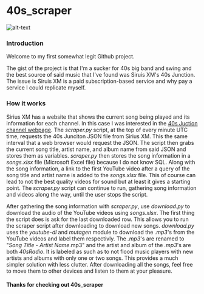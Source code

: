 # 40s_scraper
![alt-text](https://images-na.ssl-images-amazon.com/images/I/515VwQP5F6L._SX355_.jpg)

### Introduction

 Welcome to my first somewhat legit Github project.  
 
The gist of the project is that I'm a sucker for 40s big band and swing and the best source of said music that I've found was Siruis XM's 40s Junction.  The issue is Siruis XM is a paid subscription-based service and why pay a service I could replicate myself.  

### How it works
Sirius XM has a website that shows the current song being played and its information for each channel.  In this case I was interested in the [40s Juction channel webpage](https://www.siriusxm.com/40sJunction). The _scraper.py_ script, at the top of every minute UTC time, requests the 40s Junciton JSON file from Sirius XM.  This the same interval that a web browser would request the JSON. The script then grabs the current song title, artist name, and album name from said JSON and stores them as variables. _scraper.py_  then stores the song information in a _songs.xlsx_ file (Microsoft Excel file) because I do not know SQL.  Along with the song information, a link to the first YouTube video after a query of the song title and artist name is added to the _songs.xlsx_ file.  This of course can lead to not the best quality videos for sound but at least it gives a starting point. The _scraper.py_ script can continue to run, gathering song information and videos along the way, until the user stops the script.

After gathering the song information with _scraper.py_, use _download.py_ to download the audio of the YouTube videos using _songs.xlsx_.  The first thing the script does is ask for the last downloaded row.  This allows you to run the scraper script after downloading to download new songs. _download.py_ uses the _youtube-dl_ and _mutagen_ module to download the _.mp3_'s from the YouTube videos and label them respectivly.  The _.mp3_'s are renamed to "_Song Title_ - _Artist Name_.mp3" and the artist and album of the _.mp3_'s are both _40sRadio_.  It is labeled as such as to not flood music players with new artists and albums with only one or two songs. This provides a much simpler solution with less clutter. After downloading all the songs, feel free to move them to other devices and listen to them at your pleasure.  

#### Thanks for checking out 40s_scraper

